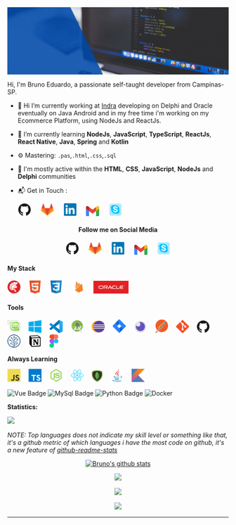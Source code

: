 <!-- ********************************* Logotipo ************************************************ -->
   <img src="./assets/top4.gif" align="center">

<!-- ****************************************** Bio ******************************************** -->
<p align="left">
Hi, I'm Bruno Eduardo, a passionate self-taught developer from Campinas-SP.

- 🔭 Hi I’m currently working at [Indra](https://www.indracompany.com/pt-br/indra) developing on Delphi and Oracle eventually on Java Android and in my free time i'm working on my Ecommerce Platform, using NodeJs and ReactJs.
- 🌱 I’m currently learning **NodeJs**, **JavaScript**, **TypeScript**, **ReactJs**, **React Native**, **Java**, **Spring** and **Kotlin** 
- ⚙️ Mastering: `.pas`,`.html`,`.css`,`.sql`
- 💬 I'm mostly active within the **HTML**, **CSS**, **JavaScript**, **NodeJs** and **Delphi** communities
- 📬 Get in Touch :

  [<img src="./assets/github.svg" width="30px">](https://github.com/brunoemferreira) &ensp;&ensp;
  [<img src="./assets/gitlab.svg" width="30px">](https://gitlab.com/brunoemf) &ensp;&ensp;
  [<img src="./assets/linkedin.svg" width="30px">](https://www.linkedin.com/in/brunoemf/) &ensp;&ensp;
  [<img src="./assets/gmail.svg" width="30px">](mailto:brunoemf@gmail.com) &ensp;&ensp;
  [<img src="./assets/Skype.svg" width="30px">](https://join.skype.com/invite/EZxGNG4S9il2)
  
</p>

<!-- ********************************* Social Media ******************************************** -->
<div align="center">
  <h4><strong>Follow me on Social Media</strong></h4>

  [<img src="./assets/github.svg" width="30px">](https://github.com/brunoemferreira) &ensp;&ensp;
  [<img src="./assets/gitlab.svg" width="30px">](https://gitlab.com/brunoemf) &ensp;&ensp;
  [<img src="./assets/linkedin.svg" width="30px">](https://www.linkedin.com/in/brunoemf/) &ensp;&ensp;
  [<img src="./assets/gmail.svg" width="30px">](mailto:brunoemf@gmail.com) &ensp;&ensp;
  [<img src="./assets/Skype.svg" width="30px">](https://join.skype.com/invite/EZxGNG4S9il2)
</div>


<!-- ********************************* My Stack ******************************************** -->
<div align="left">
   <h4><strong>My Stack</strong></h4>
   <img src="./assets/delphi.png" width="30px">&ensp;&ensp;
   <img src="./assets/html5.svg" width="30px">&ensp;&ensp;
   <img src="./assets/css3.svg" width="30px"> &ensp;&ensp;
   <img src="./assets/firebase.svg" width="30px">&ensp;&ensp;
   <img src="./assets/oracle3.svg" width="80px">&ensp;&ensp;
</div>

<!-- ********************************* Tools ******************************************** -->
<div>
   <h4><strong>Tools</strong></h4>
   <img src="./assets/mint.svg" width="30px">&ensp;&ensp;
   <img src="./assets/windows.svg" width="30px">&ensp;&ensp;
   <img src="./assets/vscode.svg" width="30px">&ensp;&ensp;
   <img src="./assets/androidstudio.svg" width="30px">&ensp;&ensp;
   <img src="./assets/eclipse.svg" width="30px">&ensp;&ensp;
   <img src="./assets/jira.svg" width="30px">&ensp;&ensp;
   <img src="./assets/Insomnia.svg" width="30px">&ensp;&ensp;
   <img src="./assets/postman.svg" width="30px">&ensp;&ensp;
   <img src="./assets/git.svg" width="30px">&ensp;&ensp;
   <img src="./assets/github.svg" width="30px">&ensp;&ensp;
   <img src="./assets/sourcetree.svg" width="30px">&ensp;&ensp;
   <img src="./assets/notion.png" width="30px">&ensp;&ensp;
   <img src="./assets/figma.svg" width="20px">&ensp;&ensp;
</div>

<!-- ********************************* Always Learning **************************************** -->
**Always Learning**

 <img src="./assets/javascript.svg" width="30px">&ensp;&ensp;
 <img src="./assets/typescript.svg" width="30px">&ensp;&ensp;
 <img src="./assets/nodejs.svg" width="30px">&ensp;&ensp;
 <img src="./assets/react.svg" width="30px">&ensp;&ensp;
 <img src="./assets/mongo.png" width="25px">&ensp;&ensp;
 <img src="./assets/java.svg" width="30px">&ensp;&ensp;
 <img src="./assets/kotlin.svg" width="30px">

![Vue Badge](https://img.shields.io/badge/-Vue-4FC08D?style=flat-square&logo=vue.js&logoColor=white&link=https://github.com/brunoemferreira)
![MySql Badge](https://img.shields.io/badge/-MySql-4479A1?style=flat-square&logo=MySql&logoColor=white&link=https://github.com/brunoemferreira)
![Python Badge](https://img.shields.io/badge/-Python-3776AB?style=flat-square&logo=Python&logoColor=white&link=https://github.com/brunoemferreira)
![Docker](https://img.shields.io/badge/-Docker-099cec?style=flat&logoColor=fff&logo=docker)&nbsp;

**Statistics:**

![](https://komarev.com/ghpvc/?username=brunoemferreira&color=blue&style=flat)

_NOTE: Top languages does not indicate my skill level or something like that, it's a github metric of which languages i have the most code on github, it's a new feature of [github-readme-stats](https://github.com/anuraghazra/github-readme-stats)_

<center>
    <tr>
      <td><p align="center"><a href="#"><img width="400px" src="https://github-readme-stats.vercel.app/api?username=brunoemferreira&show_icons=true&hide_border=true&include_all_commits=true&theme=yeblu" alt="Bruno's github stats" /></a></p>
      </td>
    </tr>
      <td><p align="center"><a href="#"><img width="400px" src="https://github-readme-stats.vercel.app/api/top-langs?username=brunoemferreira&layout=compact&langs_count=20&hide_border=true&theme=yeblu" /></a></p>
      </td>
    <tr>
      <td><p align="center"><a href="#"><img width="400px" src="https://github-readme-stats.vercel.app/api/wakatime?username=brunoemferreira&hide_border=true&theme=yeblu&langs_count=20&layout=compact&v2" /></a></p>
      </td>
    </tr>
    <tr>
      <td><p align="center"><a href="#"><img width="400px" src="https://github-readme-streak-stats.herokuapp.com/?user=brunoemferreira&hide_border=true&theme=yeblu" /></a></p>
      </td>
    </tr>

</center>






---

